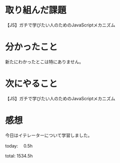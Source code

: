# 取り組んだ課題
【JS】ガチで学びたい人のためのJavaScriptメカニズム

# 分かったこと 
新たにわかったとこは特にありません。
# 次にやること
【JS】ガチで学びたい人のためのJavaScriptメカニズム

# 感想 
今日はイテレーターについて学習しました。

today: 　0.5h

total: 1534.5h
